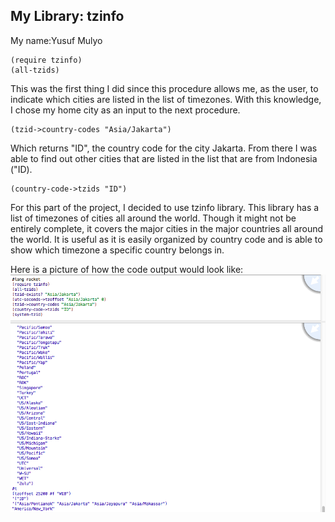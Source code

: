 ## My Library: tzinfo
My name:Yusuf Mulyo
```
(require tzinfo)
(all-tzids)
```
This was the first thing I did since this procedure allows me, as the user, to indicate which cities are listed in the list of timezones.
With this knowledge, I chose my home city as an input to the next procedure.
```
(tzid->country-codes "Asia/Jakarta")
```
Which returns "ID", the country code for the city Jakarta.
From there I was able to find out other cities that are listed in the list that are from Indonesia ("ID).
```
(country-code->tzids "ID")
```

For this part of the project, I decided to use tzinfo library. This library has a list of timezones of cities all around the world. Though it might not be entirely complete, it covers the major cities in the major countries all around the world. It is useful as it is easily organized by country code and is able to show which timezone a specific country belongs in.

Here is a picture of how the code output would look like:
![Example Query](https://github.com/YusufSM/FP2/blob/master/tzinfo%20Code%20Screenshot.png?raw=true)
